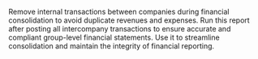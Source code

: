 Remove internal transactions between companies during financial consolidation to avoid duplicate revenues and expenses. Run this report after posting all intercompany transactions to ensure accurate and compliant group-level financial statements. Use it to streamline consolidation and maintain the integrity of financial reporting.